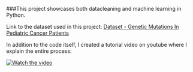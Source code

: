 ###This project showcases both datacleaning and machine learning in Python. 


Link to the dataset used in this project:
[Dataset - Genetic Mutations In Pediatric Cancer Patients](https://data.world/linkedbiodata/foundation-medicine-pediatric)



In addition to the code itself, I created a tutorial video on youtube where I explain the entire process:


[![Watch the video](https://img.youtube.com/vi/LEofc5PdRBY/maxresdefault.jpg)](https://youtu.be/LEofc5PdRBY)
